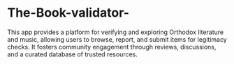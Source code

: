 # The-Book-validator-
This app provides a platform for verifying and exploring Orthodox literature and music, allowing users to browse, report, and submit items for legitimacy checks. It fosters community engagement through reviews, discussions, and a curated database of trusted resources.
